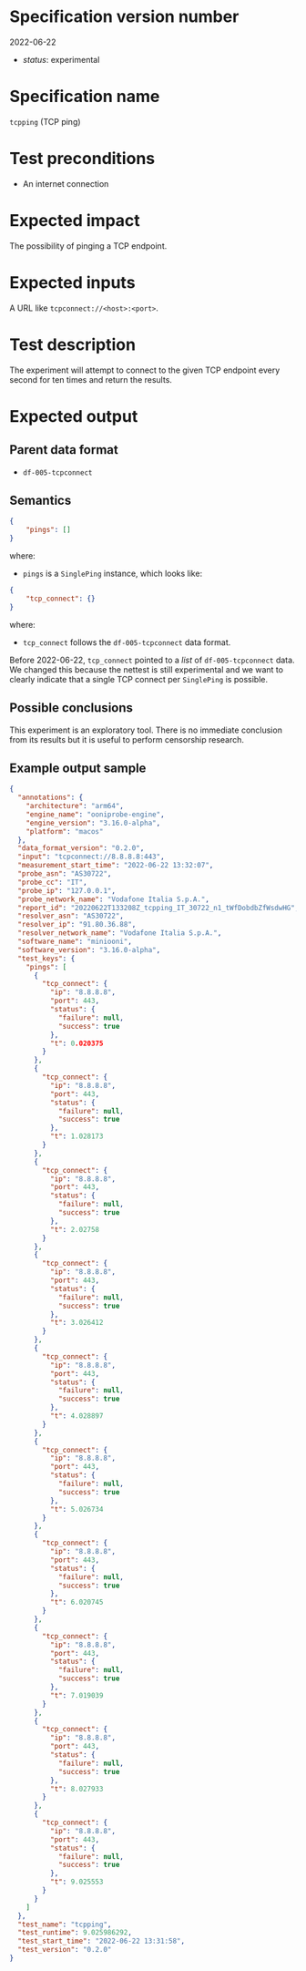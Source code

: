 # Specification version number

2022-06-22

* _status_: experimental

# Specification name

`tcpping` (TCP ping)

# Test preconditions

* An internet connection

# Expected impact

The possibility of pinging a TCP endpoint.

# Expected inputs

A URL like `tcpconnect://<host>:<port>`.

# Test description

The experiment will attempt to connect to the given TCP endpoint
every second for ten times and return the results.

# Expected output

## Parent data format

* `df-005-tcpconnect`

## Semantics

```JSON
{
    "pings": []
}
```

where:

- `pings` is a `SinglePing` instance, which looks like:

```JSON
{
	"tcp_connect": {}
}
```

where:

- `tcp_connect` follows the `df-005-tcpconnect` data format.

Before 2022-06-22, `tcp_connect` pointed to a *list* of `df-005-tcpconnect`
data. We changed this because the nettest is still experimental and we want to
clearly indicate that a single TCP connect per `SinglePing` is possible.

## Possible conclusions

This experiment is an exploratory tool. There is no immediate conclusion
from its results but it is useful to perform censorship research.

## Example output sample

```JSON
{
  "annotations": {
    "architecture": "arm64",
    "engine_name": "ooniprobe-engine",
    "engine_version": "3.16.0-alpha",
    "platform": "macos"
  },
  "data_format_version": "0.2.0",
  "input": "tcpconnect://8.8.8.8:443",
  "measurement_start_time": "2022-06-22 13:32:07",
  "probe_asn": "AS30722",
  "probe_cc": "IT",
  "probe_ip": "127.0.0.1",
  "probe_network_name": "Vodafone Italia S.p.A.",
  "report_id": "20220622T133208Z_tcpping_IT_30722_n1_tWfDobdbZfWsdwHG",
  "resolver_asn": "AS30722",
  "resolver_ip": "91.80.36.88",
  "resolver_network_name": "Vodafone Italia S.p.A.",
  "software_name": "miniooni",
  "software_version": "3.16.0-alpha",
  "test_keys": {
    "pings": [
      {
        "tcp_connect": {
          "ip": "8.8.8.8",
          "port": 443,
          "status": {
            "failure": null,
            "success": true
          },
          "t": 0.020375
        }
      },
      {
        "tcp_connect": {
          "ip": "8.8.8.8",
          "port": 443,
          "status": {
            "failure": null,
            "success": true
          },
          "t": 1.028173
        }
      },
      {
        "tcp_connect": {
          "ip": "8.8.8.8",
          "port": 443,
          "status": {
            "failure": null,
            "success": true
          },
          "t": 2.02758
        }
      },
      {
        "tcp_connect": {
          "ip": "8.8.8.8",
          "port": 443,
          "status": {
            "failure": null,
            "success": true
          },
          "t": 3.026412
        }
      },
      {
        "tcp_connect": {
          "ip": "8.8.8.8",
          "port": 443,
          "status": {
            "failure": null,
            "success": true
          },
          "t": 4.028897
        }
      },
      {
        "tcp_connect": {
          "ip": "8.8.8.8",
          "port": 443,
          "status": {
            "failure": null,
            "success": true
          },
          "t": 5.026734
        }
      },
      {
        "tcp_connect": {
          "ip": "8.8.8.8",
          "port": 443,
          "status": {
            "failure": null,
            "success": true
          },
          "t": 6.020745
        }
      },
      {
        "tcp_connect": {
          "ip": "8.8.8.8",
          "port": 443,
          "status": {
            "failure": null,
            "success": true
          },
          "t": 7.019039
        }
      },
      {
        "tcp_connect": {
          "ip": "8.8.8.8",
          "port": 443,
          "status": {
            "failure": null,
            "success": true
          },
          "t": 8.027933
        }
      },
      {
        "tcp_connect": {
          "ip": "8.8.8.8",
          "port": 443,
          "status": {
            "failure": null,
            "success": true
          },
          "t": 9.025553
        }
      }
    ]
  },
  "test_name": "tcpping",
  "test_runtime": 9.025986292,
  "test_start_time": "2022-06-22 13:31:58",
  "test_version": "0.2.0"
}
```
